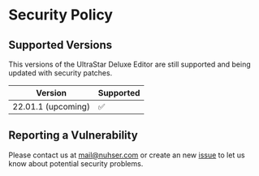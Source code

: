 # Security Policy

## Supported Versions

This versions of the UltraStar Deluxe Editor are still supported and being updated with security patches.

| Version | Supported          |
| ------- | ------------------ |
| 22.01.1 (upcoming)   | :white_check_mark: |

## Reporting a Vulnerability

Please contact us at mail@nuhser.com or create an new [issue](https://github.com/Nuhser/UltraSTar-Deluxe-Editor/issues) to let us know about potential security problems.
